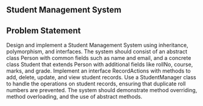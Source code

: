 ## **Student Management System**
## **Problem Statement**
Design and implement a Student Management System using inheritance, 
polymorphism, and interfaces. The system should consist of an abstract class 
Person with common fields such as name and email, and a concrete class Student 
that extends Person with additional fields like rollNo, course, marks, and grade. 
Implement an interface RecordActions with methods to add, delete, update, 
and view student records. Use a StudentManager class to handle the operations 
on student records, ensuring that duplicate roll numbers are prevented. The 
system should demonstrate method overriding, method overloading, and 
the use of abstract methods. 
